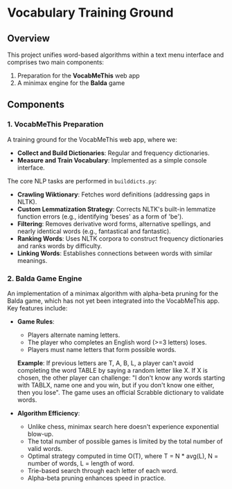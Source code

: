 # Vocabulary Training Ground

## Overview

This project unifies word-based algorithms within a text menu interface and comprises two main components: 

1. Preparation for the **VocabMeThis** web app
2. A minimax engine for the **Balda** game

## Components

### 1. VocabMeThis Preparation

A training ground for the VocabMeThis web app, where we:

- **Collect and Build Dictionaries**: Regular and frequency dictionaries.
- **Measure and Train Vocabulary**: Implemented as a simple console interface.

The core NLP tasks are performed in `builddicts.py`:

- **Crawling Wiktionary**: Fetches word definitions (addressing gaps in NLTK).
- **Custom Lemmatization Strategy**: Corrects NLTK's built-in lemmatize function errors (e.g., identifying 'beses' as a form of 'be').
- **Filtering**: Removes derivative word forms, alternative spellings, and nearly identical words (e.g., fantastical and fantastic).
- **Ranking Words**: Uses NLTK corpora to construct frequency dictionaries and ranks words by difficulty.
- **Linking Words**: Establishes connections between words with similar meanings.

### 2. Balda Game Engine

An implementation of a minimax algorithm with alpha-beta pruning for the Balda game, which has not yet been integrated into the VocabMeThis app. Key features include:

- **Game Rules**:
  - Players alternate naming letters.
  - The player who completes an English word (>=3 letters) loses.
  - Players must name letters that form possible words.

  **Example**: If previous letters are T, A, B, L, a player can't avoid completing the word TABLE by saying a random letter like X. If X is chosen, the other player can challenge: "I don't know any words starting with TABLX, name one and you win, but if you don't know one either, then you lose". The game uses an official Scrabble dictionary to validate words.

- **Algorithm Efficiency**:
  - Unlike chess, minimax search here doesn't experience exponential blow-up.
  - The total number of possible games is limited by the total number of valid words.
  - Optimal strategy computed in time O(T), where T = N * avg(L), N = number of words, L = length of word.
  - Trie-based search through each letter of each word.
  - Alpha-beta pruning enhances speed in practice.
